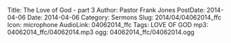 Title: The Love of God - part 3
Author: Pastor Frank Jones
PostDate: 2014-04-06
Date: 2014-04-06
Category: Sermons
Slug: 2014/04/04062014_ffc
Icon: microphone
AudioLink: 04062014_ffc
Tags: LOVE OF GOD
mp3: 04062014_ffc/04062014.mp3
ogg: 04062014_ffc/04062014.ogg
